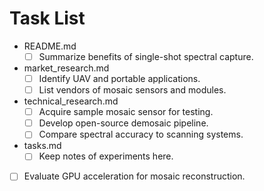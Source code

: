 # Task List

- README.md
  - [ ] Summarize benefits of single-shot spectral capture.
- market_research.md
  - [ ] Identify UAV and portable applications.
  - [ ] List vendors of mosaic sensors and modules.
- technical_research.md
  - [ ] Acquire sample mosaic sensor for testing.
  - [ ] Develop open-source demosaic pipeline.
  - [ ] Compare spectral accuracy to scanning systems.
- tasks.md
  - [ ] Keep notes of experiments here.
- [ ] Evaluate GPU acceleration for mosaic reconstruction.
